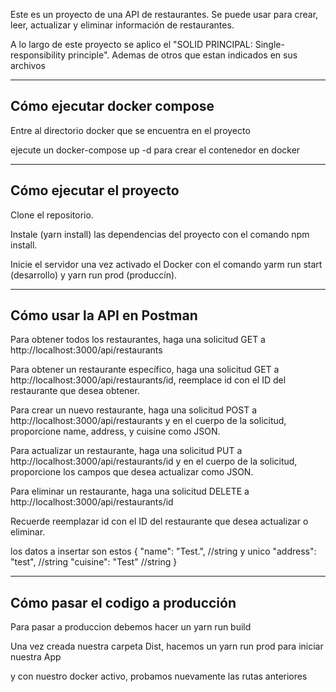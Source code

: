 Este es un proyecto de una API de restaurantes. Se puede usar para crear, leer, actualizar y eliminar información de restaurantes.

A lo largo de este proyecto se aplico el "SOLID PRINCIPAL: Single-responsibility principle". Ademas de otros que estan indicados en sus archivos

---

## Cómo ejecutar docker compose

Entre al directorio docker que se encuentra en el proyecto

ejecute un docker-compose up -d para crear el contenedor en docker

---

## Cómo ejecutar el proyecto

Clone el repositorio.

Instale (yarn install) las dependencias del proyecto con el comando npm install.

Inicie el servidor una vez activado el Docker con el comando yarm run start (desarrollo) y yarn run prod (produccín).

---

## Cómo usar la API en Postman

Para obtener todos los restaurantes, haga una solicitud GET a http://localhost:3000/api/restaurants

Para obtener un restaurante específico, haga una solicitud GET a http://localhost:3000/api/restaurants/id, reemplace id con el ID del restaurante que desea obtener.

Para crear un nuevo restaurante, haga una solicitud POST a http://localhost:3000/api/restaurants y en el cuerpo de la solicitud, proporcione name, address, y cuisine como JSON.

Para actualizar un restaurante, haga una solicitud PUT a http://localhost:3000/api/restaurants/id y en el cuerpo de la solicitud, proporcione los campos que desea actualizar como JSON.

Para eliminar un restaurante, haga una solicitud DELETE a http://localhost:3000/api/restaurants/id

Recuerde reemplazar id con el ID del restaurante que desea actualizar o eliminar.

los datos a insertar son estos
{
"name": "Test.", //string y unico
"address": "test", //string
"cuisine": "Test" //string
}

---

## Cómo pasar el codigo a producción

Para pasar a produccion debemos hacer un yarn run build

Una vez creada nuestra carpeta Dist, hacemos un yarn run prod para iniciar nuestra App

y con nuestro docker activo, probamos nuevamente las rutas anteriores
